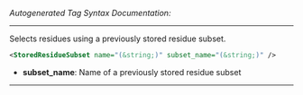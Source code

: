 <!-- THIS IS AN AUTOGENERATED FILE: Don't edit it directly, instead change the schema definition in the code itself. -->

_Autogenerated Tag Syntax Documentation:_

---
Selects residues using a previously stored residue subset.

```xml
<StoredResidueSubset name="(&string;)" subset_name="(&string;)" />
```

-   **subset_name**: Name of a previously stored residue subset

---
